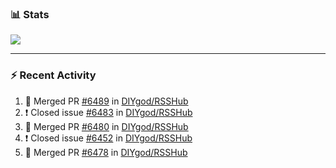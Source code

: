 ### :bar_chart: Stats

<a href="#">
  <img align="center" src="https://github-readme-stats.vercel.app/api?username=henryqw&count_private=true&show_icons=true" />
</a>
<!-- <a href="#">
  <img align="center" src="https://github-readme-stats-git-master.henryqw.vercel.app/api/top-langs/?username=HenryQW&layout=compact" />
</a> -->

---

### :zap: Recent Activity

<!--START_SECTION:activity-->

1. 🎉 Merged PR [#6489](https://github.com/DIYgod/RSSHub/pull/6489) in [DIYgod/RSSHub](https://github.com/DIYgod/RSSHub)
2. ❗️ Closed issue [#6483](https://github.com/DIYgod/RSSHub/issues/6483) in [DIYgod/RSSHub](https://github.com/DIYgod/RSSHub)
3. 🎉 Merged PR [#6480](https://github.com/DIYgod/RSSHub/pull/6480) in [DIYgod/RSSHub](https://github.com/DIYgod/RSSHub)
4. ❗️ Closed issue [#6452](https://github.com/DIYgod/RSSHub/issues/6452) in [DIYgod/RSSHub](https://github.com/DIYgod/RSSHub)
5. 🎉 Merged PR [#6478](https://github.com/DIYgod/RSSHub/pull/6478) in [DIYgod/RSSHub](https://github.com/DIYgod/RSSHub)
<!--END_SECTION:activity-->
